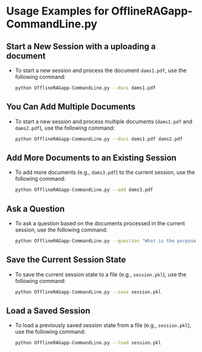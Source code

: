 # Usage Examples for OfflineRAGapp-CommandLine.py

## Start a New Session with a uploading a document
* To start a new session and process the document `dams1.pdf`, use the following command:

    ```sh
    python OfflineRAGapp-CommandLine.py --docs dams1.pdf
    ```

## You Can Add Multiple Documents
* To start a new session and process multiple documents (`dams1.pdf` and `dams2.pdf`), use the following command:

    ```sh
    python OfflineRAGapp-CommandLine.py --docs dams1.pdf dams2.pdf
    ```

## Add More Documents to an Existing Session
* To add more documents (e.g., `dams3.pdf`) to the current session, use the following command:

    ```sh
    python OfflineRAGapp-CommandLine.py --add dams3.pdf
    ```

## Ask a Question
* To ask a question based on the documents processed in the current session, use the following command:

    ```sh
    python OfflineRAGapp-CommandLine.py --question "What is the purpose of a dam?"
    ```

## Save the Current Session State
* To save the current session state to a file (e.g., `session.pkl`), use the following command:

    ```sh
    python OfflineRAGapp-CommandLine.py --save session.pkl
    ```

## Load a Saved Session
* To load a previously saved session state from a file (e.g., `session.pkl`), use the following command:

    ```sh
    python OfflineRAGapp-CommandLine.py --load session.pkl
    ```
